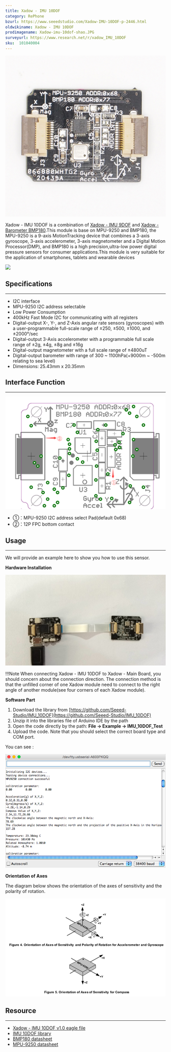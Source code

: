 ```yaml
---
title: Xadow - IMU 10DOF
category: RePhone
bzurl: https://www.seeedstudio.com/Xadow-IMU-10DOF-p-2446.html
oldwikiname: Xadow - IMU 10DOF
prodimagename: Xadow-imu-10dof-shao.JPG
surveyurl: https://www.research.net/r/xadow_IMU_10DOF
sku:  101040004
---
```


![](https://github.com/SeeedDocument/Xadow_IMU_10DOF/raw/master/img/Xadow-imu-10dof-shao.JPG)

Xadow - IMU 10DOF is a combination of [Xadow - IMU 9DOF](http://wiki.seeedstudio.com/wiki/Xadow_-_IMU_9DOF) and [Xadow - Barometer BMP180](http://wiki.seeedstudio.com/wiki/Xadow_-_Barometer_BMP180).This module is base on MPU-9250 and BMP180, the MPU-9250 is a 9-axis MotionTracking device that combines a 3-axis gyroscope, 3-axis accelerometer, 3-axis magnetometer and a Digital Motion Processor(DMP), and BMP180 is a high precision,ultra-low power digital pressure sensors for consumer applications.This module is very suitable for the application of smartphones, tablets and wearable devices

[![](https://github.com/SeeedDocument/Seeed-WiKi/raw/master/docs/images/300px-Get_One_Now_Banner-ragular.png)](https://www.seeedstudio.com/Xadow-IMU-10DOF-p-2446.html)

## Specifications
---
- I2C interface
- MPU-9250 I2C address selectable
- Low Power Consumption
- 400kHz Fast Mode I2C for communicating with all registers
- Digital-output X-, Y-, and Z-Axis angular rate sensors (gyroscopes) with a user-programmable full-scale range of ±250, ±500, ±1000, and ±2000°/sec
- Digital-output 3-Axis accelerometer with a programmable full scale range of ±2g, ±4g, ±8g and ±16g
- Digital-output magnetometer with a full scale range of ±4800uT
- Digital-output barometer with range of 300 ~ 1100hPa(+9000m ~ -500m relating to sea level)
- Dimensions: 25.43mm x 20.35mm

## Interface Function
---
![](https://github.com/SeeedDocument/Xadow_IMU_10DOF/raw/master/img/Xadow-IMU_10DOF_Interface.png)

- ①：MPU-9250 I2C address select Pad(default 0x68)
- ②：12P FPC bottom contact

## Usage
---
We will provide an example here to show you how to use this sensor.

**Hardware Installation**

![](https://github.com/SeeedDocument/Xadow_IMU_10DOF/raw/master/img/Xadow-IMU_10DOF_installation.png)

!!!Note
    When connecting Xadow - IMU 10DOF to Xadow - Main Board, you should concern about the connection direction. The connection method is that the unfilled corner of one Xadow module need to connect to the right angle of another module(see four corners of each Xadow module).

**Software Part**
1. Download the library from [https://github.com/Seeed-Studio/IMU_10DOF](https://github.com/Seeed-Studio/IMU_10DOF)
2. Unzip it into the libraries file of Arduino IDE by the path
2. Open the code directly by the path: **File -> Example -> IMU_10DOF_Test**
2. Upload the code. Note that you should select the correct board type and COM port.

You can see :

![](https://github.com/SeeedDocument/Xadow_IMU_10DOF/raw/master/img/Imu-10dof-test.png)

**Orientation of Axes**

The diagram below shows the orientation of the axes of sensitivity and the polarity of rotation.

![](https://github.com/SeeedDocument/Xadow_IMU_10DOF/raw/master/img/Imu-10dof-dir-axes.png)


## Resource
---
- [Xadow - IMU 10DOF v1.0 eagle file](https://github.com/SeeedDocument/Xadow_IMU_10DOF/raw/master/res/Xadow_-_IMU_10DOF_v1.0_sch_pcb.zip)
- [IMU 10DOF library](https://github.com/SeeedDocument/Xadow_IMU_10DOF/raw/master/res/IMU_10DOF_Library.zip)
- [BMP180 datasheet](https://github.com/SeeedDocument/Xadow_IMU_10DOF/raw/master/res/BMP180.pdf)
- [MPU-9250 datasheet](https://github.com/SeeedDocument/Xadow_IMU_10DOF/raw/master/res/MPU-9250A_Product_Specification.pdf)
